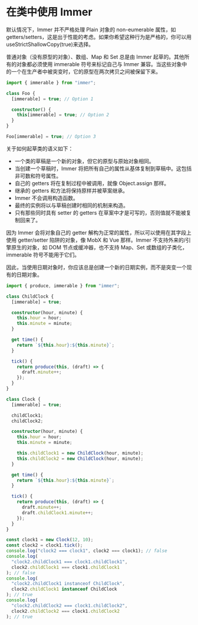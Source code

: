 # 在类中使用 Immer

默认情况下，Immer 并不严格处理 Plain 对象的 non-eumerable 属性，如 getters/setters，这是出于性能的考虑。如果你希望这种行为是严格的，你可以用 useStrictShallowCopy(true)来选择。

普通对象（没有原型的对象）、数组、Map 和 Set 总是由 Immer 起草的。其他所有的对象都必须使用 immerable 符号来标记自己与 Immer 兼容。当这些对象中的一个在生产者中被突变时，它的原型在两次拷贝之间被保留下来。

```ts
import { immerable } from "immer";

class Foo {
  [immerable] = true; // Option 1

  constructor() {
    this[immerable] = true; // Option 2
  }
}

Foo[immerable] = true; // Option 3
```

关于如何起草类的语义如下：

- 一个类的草稿是一个新的对象，但它的原型与原始对象相同。
- 当创建一个草稿时，Immer 将把所有自己的属性从基体复制到草稿中。这包括非可数和符号属性。
- 自己的 getters 将在复制过程中被调用，就像 Object.assign 那样。
- 继承的 getters 和方法将保持原样并被草案继承。
- Immer 不会调用构造函数。
- 最终的实例将以与草稿创建时相同的机制来构造。
- 只有那些同时具有 setter 的 getters 在草案中才是可写的，否则值就不能被复制回来了。

因为 Immer 会将对象自己的 getter 解构为正常的属性，所以可以使用在其字段上使用 getter/setter 陷阱的对象，像 MobX 和 Vue 那样。Immer 不支持外来的/引擎原生的对象，如 DOM 节点或缓冲器，也不支持 Map、Set 或数组的子类化，immerable 符号不能用于它们。

因此，当使用日期对象时，你应该总是创建一个新的日期实例，而不是突变一个现有的日期对象。

```ts
import { produce, immerable } from "immer";

class ChildClock {
  [immerable] = true;

  constructor(hour, minute) {
    this.hour = hour;
    this.minute = minute;
  }

  get time() {
    return `${this.hour}:${this.minute}`;
  }

  tick() {
    return produce(this, (draft) => {
      draft.minute++;
    });
  }
}

class Clock {
  [immerable] = true;

  childClock1;
  childClock2;

  constructor(hour, minute) {
    this.hour = hour;
    this.minute = minute;

    this.childClock1 = new ChildClock(hour, minute);
    this.childClock2 = new ChildClock(hour, minute);
  }

  get time() {
    return `${this.hour}:${this.minute}`;
  }

  tick() {
    return produce(this, (draft) => {
      draft.minute++;
      draft.childClock1.minute++;
    });
  }
}

const clock1 = new Clock(12, 10);
const clock2 = clock1.tick();
console.log("clock2 === clock1", clock2 === clock1); // false
console.log(
  "clock2.childClock1 === clock1.childClock1",
  clock2.childClock1 === clock1.childClock1
); // false
console.log(
  "clock2.childClock1 instanceof ChildClock",
  clock2.childClock1 instanceof ChildClock
); // true
console.log(
  "clock2.childClock2 === clock1.childClock2",
  clock2.childClock2 === clock1.childClock2
); // true
```
